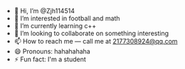 - 👋 Hi, I’m @Zjh114514
- 👀 I’m interested in football and math
- 🌱 I’m currently learning c++
- 💞️ I’m looking to collaborate on something interesting
- 📫 How to reach me — call me at 2177308924@qq.com
- 😄 Pronouns: hahahahaha
- ⚡ Fun fact: I'm a student

<!---
Zjh114514/Zjh114514 is a ✨ special ✨ repository because its `README.md` (this file) appears on your GitHub profile.
You can click the Preview link to take a look at your changes.
--->
